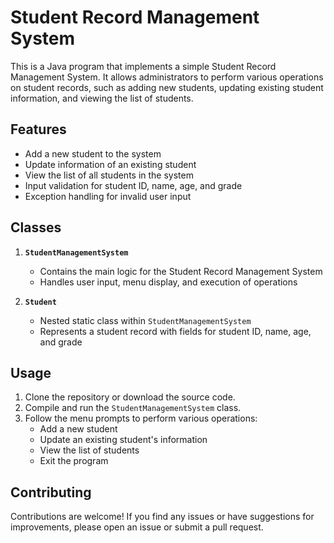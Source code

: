 # Student Record Management System

This is a Java program that implements a simple Student Record Management System. It allows administrators to perform various operations on student records, such as adding new students, updating existing student information, and viewing the list of students.

## Features

- Add a new student to the system
- Update information of an existing student
- View the list of all students in the system
- Input validation for student ID, name, age, and grade
- Exception handling for invalid user input

## Classes

1. **`StudentManagementSystem`**
    - Contains the main logic for the Student Record Management System
    - Handles user input, menu display, and execution of operations

2. **`Student`**
    - Nested static class within `StudentManagementSystem`
    - Represents a student record with fields for student ID, name, age, and grade

## Usage

1. Clone the repository or download the source code.
2. Compile and run the `StudentManagementSystem` class.
3. Follow the menu prompts to perform various operations:
    - Add a new student
    - Update an existing student's information
    - View the list of students
    - Exit the program

## Contributing

Contributions are welcome! If you find any issues or have suggestions for improvements, please open an issue or submit a pull request.

